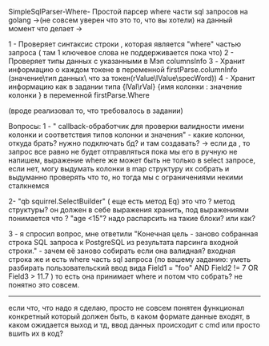 SimpleSqlParser-Where-
Простой парсер where части sql запросов на golang
->(не совсем уверен что это то, что вы хотели) 
на данный момент что делает -> 

1 - Проверяет синтаксис строки , которая является "where" частью запроса ( там 1 ключевое слова не поддерживается пока что)
2 - Проверяет типы данных с указанными в Мэп columnsInfo
3 - Хранит информацию о каждом токене в переменной firstParse.columnInfo (значение\тип данных\ что за токен(rValue\lValue\specWord))
4 - Хранит информацию как в задании типа {lVal\rVal} {имя колонки : значение колонки } в переменной firstParse.Where

(вроде реализовал то, что требовалось в задании)

Вопросы: 
1 - " callback-обработчик для проверки валидности имени колонки и соответствия типов колонки и значения" - какие колонки, откуда брать? нужно подключать бд? и там создавать? -> если да , то запрос все равно не будет отправляться пока мы его в ручную не напишем, выражение where же может быть не только в select запросе, если нет, могу выдумать колонки в map структуру их собрать и выдуманно проверять что то, но тогда мы с ограничениями некими сталкнемся

2- "qb squirrel.SelectBuilder" ( еще есть метод Eq) это что ? метод структуры? он должен в себе выражения хранить, под выражениями понимается что ? "age <15"? надо распарсить на такие блоки? или как? 

3 - я спросил вопрос, мне ответили "Конечная цель - заново собранная строка SQL запроса к PostgreSQL из результата парсинга входной строки." - зачем её заново собирать если она валидная? входная строка же и есть where часть sql запроса (по вашему заданию: уметь разбирать пользовательский ввод вида Field1 = "foo" AND Field2 != 7 OR Field3 > 11.7 ) то есть она принимает where и потом что собрать? не понятно это совсем.


----------------------------------

если что, что надо я сделаю, просто не совсем понятен функционал конкретный который должен быть, в каком формате данные входят, в каком ожидается выход и тд, ввод данных происходит с cmd или просто вшить их в код?
